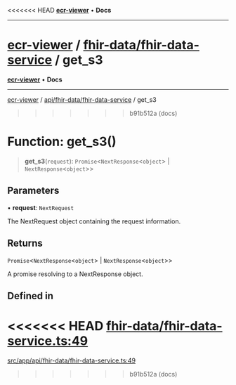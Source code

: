 <<<<<<< HEAD
[**ecr-viewer**](../../../README.md) • **Docs**

***

[ecr-viewer](../../../README.md) / [fhir-data/fhir-data-service](../README.md) / get\_s3
=======
[**ecr-viewer**](../../../../README.md) • **Docs**

***

[ecr-viewer](../../../../README.md) / [api/fhir-data/fhir-data-service](../README.md) / get\_s3
>>>>>>> b91b512a (docs)

# Function: get\_s3()

> **get\_s3**(`request`): `Promise`\<`NextResponse`\<`object`\> \| `NextResponse`\<`object`\>\>

## Parameters

• **request**: `NextRequest`

The NextRequest object containing the request information.

## Returns

`Promise`\<`NextResponse`\<`object`\> \| `NextResponse`\<`object`\>\>

A promise resolving to a NextResponse object.

## Defined in

<<<<<<< HEAD
[fhir-data/fhir-data-service.ts:49](https://github.com/CDCgov/phdi/blob/dbe13517da6c10296fb0f8b7c72a5ebb1d47f2c7/containers/ecr-viewer/src/app/api/fhir-data/fhir-data-service.ts#L49)
=======
[src/app/api/fhir-data/fhir-data-service.ts:49](https://github.com/CDCgov/phdi/blob/55d1a87d29da9da2522ba2a73bc122cba666b133/containers/ecr-viewer/src/app/api/fhir-data/fhir-data-service.ts#L49)
>>>>>>> b91b512a (docs)
